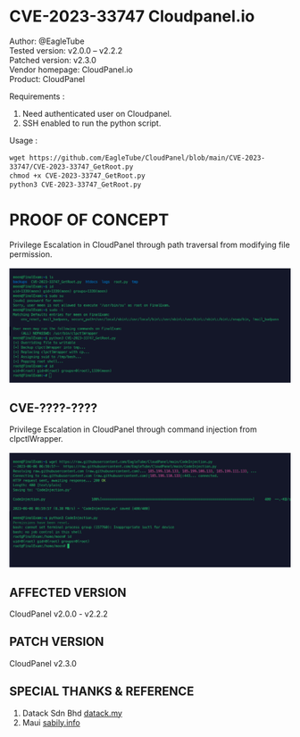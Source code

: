 # CVE-2023-33747 Cloudpanel.io

Author: @EagleTube<br>
Tested version: v2.0.0 – v2.2.2<br>
Patched version: v2.3.0<br>
Vendor homepage: CloudPanel.io<br>
Product: CloudPanel<br>

Requirements : 
1. Need authenticated user on Cloudpanel.
2. SSH enabled to run the python script.

Usage : 
```
wget https://github.com/EagleTube/CloudPanel/blob/main/CVE-2023-33747/CVE-2023-33747_GetRoot.py
chmod +x CVE-2023-33747_GetRoot.py
python3 CVE-2023-33747_GetRoot.py
```

# PROOF OF CONCEPT

Privilege Escalation in CloudPanel through path traversal from modifying file permission.
<br><br>
<img src='https://raw.githubusercontent.com/EagleTube/CloudPanel/main/Screenshot%20from%202023-06-06%2014-56-42.png'>

## CVE-????-????
Privilege Escalation in CloudPanel through command injection from clpctlWrapper.
<br><br>
<img src='https://raw.githubusercontent.com/EagleTube/CloudPanel/main/Screenshot%20from%202023-06-06%2015-00-21.png'>

## AFFECTED VERSION
CloudPanel v2.0.0 - v2.2.2

## PATCH VERSION
CloudPanel v2.3.0

## SPECIAL THANKS & REFERENCE
1. Datack Sdn Bhd <a href="https://www.datack.my/how-we-gain-cve-2023-33747-cloudpanel-io/">datack.my</a>
2. Maui <a href="https://sabily.info">sabily.info</a>

